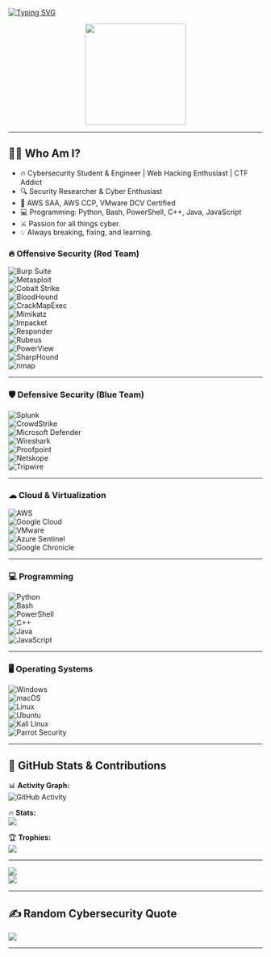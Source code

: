 
[![Typing SVG](https://readme-typing-svg.herokuapp.com?font=Fira+Code&size=20&pause=1000&color=F70000&width=600&lines=Cybersecurity+Student+%26+Engineer;Web+Hacking+Enthusiast;CTF+Addict)](https://git.io/typing-svg)


<p align="center">
  <img src="https://media.giphy.com/media/JIX9t2j0ZTN9S/giphy.gif" width="200px">
</p>

---

## 👨‍💻 **Who Am I?**
- 🔥 Cybersecurity Student & Engineer | Web Hacking Enthusiast | CTF Addict
- 🔍 Security Researcher & Cyber Enthusiast
- 📜 AWS SAA, AWS CCP, VMware DCV Certified
- 💻 Programming: Python, Bash, PowerShell, C++, Java, JavaScript  
- ⚔️ Passion for all things cyber.  
- 💡 Always breaking, fixing, and learning.

### 🔥 **Offensive Security (Red Team)**
![Burp Suite](https://img.shields.io/badge/Burp_Suite-FF6C37?style=for-the-badge&logo=burp-suite&logoColor=white)  
![Metasploit](https://img.shields.io/badge/Metasploit-Blue?style=for-the-badge&logo=metasploit&logoColor=white)  
![Cobalt Strike](https://img.shields.io/badge/Cobalt_Strike-Black?style=for-the-badge)  
![BloodHound](https://img.shields.io/badge/BloodHound-Active_Directory-blue?style=for-the-badge)  
![CrackMapExec](https://img.shields.io/badge/CrackMapExec-Purple?style=for-the-badge)  
![Mimikatz](https://img.shields.io/badge/Mimikatz-Red?style=for-the-badge)  
![Impacket](https://img.shields.io/badge/Impacket-Yellow?style=for-the-badge)  
![Responder](https://img.shields.io/badge/Responder-LLMNR_NBT-FF0000?style=for-the-badge)  
![Rubeus](https://img.shields.io/badge/Rubeus-Kerberos_Golden_Ticket-darkred?style=for-the-badge)  
![PowerView](https://img.shields.io/badge/PowerView-Active_Directory_Enum-blue?style=for-the-badge)  
![SharpHound](https://img.shields.io/badge/SharpHound-BloodHound_Collector-Blue?style=for-the-badge)  
![nmap](https://img.shields.io/badge/nmap-Network_Scanner-1E74BB?style=for-the-badge&logo=nmap&logoColor=white)  

---
### 🛡 **Defensive Security (Blue Team)**
![Splunk](https://img.shields.io/badge/Splunk-000000?style=for-the-badge&logo=splunk&logoColor=white)  
![CrowdStrike](https://img.shields.io/badge/CrowdStrike-FF0000?style=for-the-badge)  
![Microsoft Defender](https://img.shields.io/badge/Microsoft_Defender-0078D4?style=for-the-badge&logo=microsoft&logoColor=white)  
![Wireshark](https://img.shields.io/badge/Wireshark-1679A7?style=for-the-badge&logo=wireshark&logoColor=white)  
![Proofpoint](https://img.shields.io/badge/Proofpoint-Email_Security-purple?style=for-the-badge)  
![Netskope](https://img.shields.io/badge/Netskope-Secure_Web_Gateway-0057FF?style=for-the-badge)  
![Tripwire](https://img.shields.io/badge/Tripwire-File_Integrity_Monitoring-FF6C37?style=for-the-badge)  

---
### ☁ **Cloud & Virtualization**
![AWS](https://img.shields.io/badge/AWS-232F3E?style=for-the-badge&logo=amazonaws&logoColor=white)  
![Google Cloud](https://img.shields.io/badge/Google_Cloud-4285F4?style=for-the-badge&logo=googlecloud&logoColor=white)  
![VMware](https://img.shields.io/badge/VMware-607078?style=for-the-badge&logo=vmware&logoColor=white)  
![Azure Sentinel](https://img.shields.io/badge/Azure_Sentinel-Threat_Intelligence-blue?style=for-the-badge)  
![Google Chronicle](https://img.shields.io/badge/Google_Chronicle-Threat_Hunting-green?style=for-the-badge)  

---
### 💻 **Programming**
![Python](https://img.shields.io/badge/Python-3776AB?style=for-the-badge&logo=python&logoColor=white)  
![Bash](https://img.shields.io/badge/Bash-4EAA25?style=for-the-badge&logo=gnubash&logoColor=white)  
![PowerShell](https://img.shields.io/badge/PowerShell-5391FE?style=for-the-badge&logo=powershell&logoColor=white)  
![C++](https://img.shields.io/badge/C++-00599C?style=for-the-badge&logo=c%2B%2B&logoColor=white)  
![Java](https://img.shields.io/badge/Java-007396?style=for-the-badge&logo=java&logoColor=white)  
![JavaScript](https://img.shields.io/badge/JavaScript-F7DF1E?style=for-the-badge&logo=javascript&logoColor=black)  


---
### 🖥 **Operating Systems**
![Windows](https://img.shields.io/badge/Windows-0078D6?style=for-the-badge&logo=windows&logoColor=white)  
![macOS](https://img.shields.io/badge/macOS-000000?style=for-the-badge&logo=apple&logoColor=white)  
![Linux](https://img.shields.io/badge/Linux-FCC624?style=for-the-badge&logo=linux&logoColor=black)  
![Ubuntu](https://img.shields.io/badge/Ubuntu-E95420?style=for-the-badge&logo=ubuntu&logoColor=white)  
![Kali Linux](https://img.shields.io/badge/Kali_Linux-557C94?style=for-the-badge&logo=kalilinux&logoColor=white)  
![Parrot Security](https://img.shields.io/badge/Parrot_Security-00a884?style=for-the-badge&logo=parrotlinux&logoColor=white)  


---

## 🚀 **GitHub Stats & Contributions**
📊 **Activity Graph:**  
![GitHub Activity](https://github-readme-activity-graph.vercel.app/graph?username=CRXXTIAN&theme=dracula)  

🔥 **Stats:**  
![](https://github-readme-stats.vercel.app/api?username=CRXXTIAN&theme=tokyonight&hide_border=false&include_all_commits=true&count_private=true)  

🏆 **Trophies:**  
![](https://github-profile-trophy.vercel.app/?username=CRXXTIAN&theme=tokyonight&no-frame=false&no-bg=false&margin-w=4)  

---

![](https://media.giphy.com/media/l0HlNQ03J5JxX6lva/giphy.gif)  
![](https://media.tenor.com/Mfw-y4gYsIkAAAAM/hacker-hamster.gif)  

---

## ✍️ **Random Cybersecurity Quote**
![](https://quotes-github-readme.vercel.app/api?type=horizontal&theme=radical)  

---
